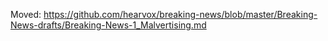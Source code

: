 Moved: 
https://github.com/hearvox/breaking-news/blob/master/Breaking-News-drafts/Breaking-News-1_Malvertising.md
